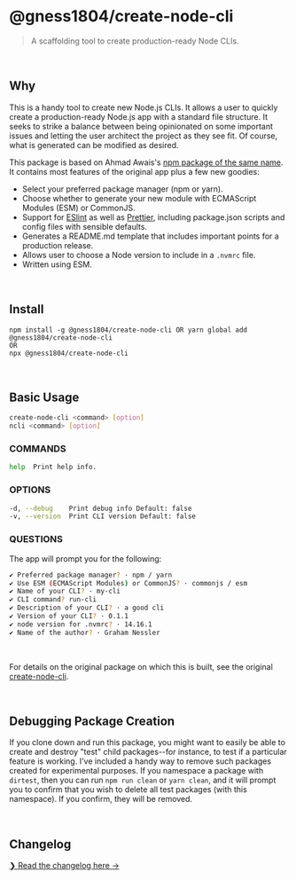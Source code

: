 # @gness1804/create-node-cli

> A scaffolding tool to create production-ready Node CLIs.

<br />

## Why

This is a handy tool to create new Node.js CLIs. It allows a user to quickly create a production-ready Node.js app with a standard file structure. It seeks to strike a balance between being opinionated on some important issues and letting the user architect the project as they see fit. Of course, what is generated can be modified as desired.

This package is based on Ahmad Awais's [npm package of the same name](https://www.npmjs.com/package/create-node-cli). It contains most features of the original app plus a few new goodies:

- Select your preferred package manager (npm or yarn).
- Choose whether to generate your new module with ECMAScript Modules (ESM) or CommonJS.
- Support for [ESlint](https://eslint.org/) as well as [Prettier](https://prettier.io/), including package.json scripts and config files with sensible defaults.
- Generates a README.md template that includes important points for a production release.
- Allows user to choose a Node version to include in a `.nvmrc` file.
- Written using ESM.

<br />

## Install

```
npm install -g @gness1804/create-node-cli OR yarn global add @gness1804/create-node-cli
OR
npx @gness1804/create-node-cli
```

<br />

## Basic Usage

```sh
create-node-cli <command> [option]
ncli <command> [option]
```

### COMMANDS

```sh
help  Print help info.
```

### OPTIONS

```sh
-d, --debug    Print debug info Default: false
-v, --version  Print CLI version Default: false
```

### QUESTIONS
The app will prompt you for the following:
```sh
✔ Preferred package manager? · npm / yarn
✔ Use ESM (ECMAScript Modules) or CommonJS? · commonjs / esm
✔ Name of your CLI? · my-cli
✔ CLI command? run-cli
✔ Description of your CLI? · a good cli
✔ Version of your CLI? · 0.1.1
✔ node version for .nvmrc? · 14.16.1
✔ Name of the author? · Graham Nessler
```

<br />

For details on the original package on which this is built, see the original [create-node-cli](https://www.npmjs.com/package/create-node-cli).

<br />

## Debugging Package Creation
If you clone down and run this package, you might want to easily be able to create and destroy "test" child packages--for instance, to test if a particular feature is working. I've included a handy way to remove such packages created for experimental purposes. If you namespace a package with `dirtest`, then you can run `npm run clean` or `yarn clean`, and it will prompt you to confirm that you wish to delete all test packages (with this namespace). If you confirm, they will be removed.

<br />

## Changelog

[❯ Read the changelog here →](https://github.com/gness1804/create-node-cli/blob/master/CHANGELOG.md)
